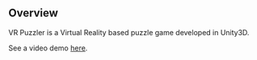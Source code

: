 ## Overview
VR Puzzler is a Virtual Reality based puzzle game developed in Unity3D.

See a video demo [here](https://youtu.be/R4BtrslHDg8).